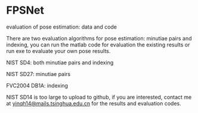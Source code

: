 # FPSNet
evaluation of pose estimation: data and code

There are two evaluation algorithms for pose estimation: minutiae pairs and indexing, you can run the matlab code for evaluation the existing results or run exe to evaluate your own pose results.

NIST SD4: both minutiae pairs and indexing

NIST SD27: minutiae pairs

FVC2004 DB1A: indexing

NIST SD14 is too large to upload to github, if you are interested, contact me at yinqh14@mails.tsinghua.edu.cn for the results and evaluation codes.
